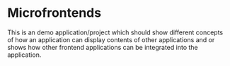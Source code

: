 # Microfrontends

This is an demo application/project which should show different concepts of how an application can display contents of other applications and or shows how other 
frontend applications can be integrated into the application. 

